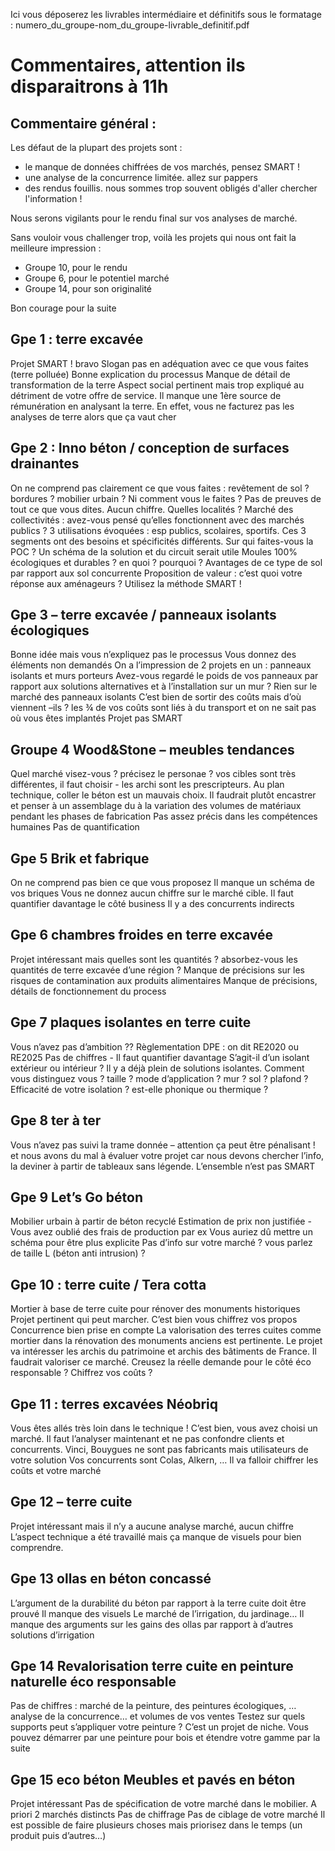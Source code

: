 Ici vous déposerez les livrables intermédiaire et définitifs sous le formatage : numero_du_groupe-nom_du_groupe-livrable_definitif.pdf


# Commentaires, attention ils disparaitrons à 11h

## Commentaire général :

Les défaut de la plupart des projets sont :

- le manque de données chiffrées de vos marchés, pensez SMART !
- une analyse de la concurrence limitée. allez sur pappers
- des rendus fouillis. nous sommes trop souvent obligés d'aller chercher l'information !

Nous serons vigilants pour le rendu final sur vos analyses de marché.


Sans vouloir vous challenger trop, voilà les projets qui nous ont fait la meilleure impression :

- Groupe 10, pour le rendu
- Groupe 6, pour le potentiel marché
- Groupe 14, pour son originalité


Bon courage pour la suite


## Gpe 1 : terre excavée
Projet SMART ! bravo
Slogan pas en adéquation avec ce que vous faites (terre polluée)
Bonne explication du processus
Manque de détail de transformation de la terre
Aspect social pertinent mais trop expliqué au détriment de votre offre de service. 
Il manque une 1ère source de rémunération en analysant la terre. 
En effet, vous ne facturez pas les analyses de terre alors que ça vaut cher


## Gpe 2 : Inno béton / conception de surfaces drainantes
On ne comprend pas clairement ce que vous faites : revêtement de sol ? bordures ? mobilier urbain ? Ni comment vous le faites ?
Pas de preuves de tout ce que vous dites. Aucun chiffre. 
Quelles localités ?
Marché des collectivités : avez-vous pensé qu’elles fonctionnent avec des marchés publics ?
3 utilisations évoquées :  esp publics, scolaires, sportifs. Ces 3 segments ont des besoins et spécificités différents. Sur qui faites-vous la POC ?
Un schéma de la solution et du circuit serait utile
Moules 100% écologiques et durables ? en quoi ? pourquoi ?
Avantages de ce type de sol par rapport aux sol concurrente
Proposition de valeur : c’est quoi votre réponse aux aménageurs ?
Utilisez la méthode SMART !

## Gpe 3 – terre excavée / panneaux isolants écologiques
Bonne idée mais vous n’expliquez pas le processus
Vous donnez des éléments non demandés
On a l’impression de 2 projets en un : panneaux isolants et murs porteurs
Avez-vous regardé le poids de vos panneaux par rapport aux solutions alternatives et à l’installation sur un mur ?
Rien sur le marché des panneaux isolants 
C’est bien de sortir des coûts mais d’où viennent –ils ? les ¾ de vos coûts sont liés à du transport et on ne sait pas où vous êtes implantés
Projet pas SMART

## Groupe 4 Wood&Stone – meubles tendances 
Quel marché visez-vous ? précisez le personae ? vos cibles sont très différentes, il faut choisir - les archi sont les prescripteurs.
Au plan technique, coller le béton est un mauvais choix. Il faudrait plutôt encastrer et penser à un assemblage du à la variation des volumes de matériaux pendant les phases de fabrication
Pas assez précis dans les compétences humaines
Pas de quantification

## Gpe 5 Brik et fabrique
On ne comprend pas bien ce que vous proposez
Il manque un schéma de vos briques
Vous ne donnez aucun chiffre sur le marché cible.
Il faut quantifier davantage le côté business
Il y a des concurrents indirects

## Gpe 6 chambres froides en terre excavée
Projet intéressant mais quelles sont les quantités ? absorbez-vous les quantités de terre excavée d’une région ? 
Manque de précisions sur les risques de contamination aux produits alimentaires
Manque de précisions, détails de fonctionnement du process

## Gpe 7 plaques isolantes en terre cuite
Vous n’avez pas d’ambition ??
Règlementation DPE : on dit RE2020 ou RE2025
Pas de chiffres - Il faut quantifier davantage
S’agit-il d’un isolant extérieur ou intérieur ? 
Il y a déjà plein de solutions isolantes. Comment vous distinguez vous ? taille ? mode d’application ? mur ? sol ? plafond ?
Efficacité de votre isolation ? est-elle phonique ou thermique ?

## Gpe 8 ter à ter
Vous n’avez pas suivi la trame donnée – attention ça peut être pénalisant ! et nous avons du mal à évaluer votre projet car nous devons chercher l’info, la deviner à partir de tableaux sans légende.
L’ensemble n’est pas SMART

## Gpe 9 Let’s Go béton
Mobilier urbain à partir de béton recyclé
Estimation de prix non justifiée - Vous avez oublié des frais de production par ex
Vous auriez dû mettre un schéma pour être plus explicite
Pas d’info sur votre marché ? vous parlez de taille L (béton anti intrusion) ? 

## Gpe 10 : terre cuite / Tera cotta
Mortier à base de terre cuite pour rénover des monuments historiques
Projet pertinent qui peut marcher.
C’est bien vous chiffrez vos propos
Concurrence bien prise en compte
La valorisation des terres cuites comme mortier dans la rénovation des monuments anciens est pertinente. Le projet va intéresser les archis du patrimoine et archis des bâtiments de France. Il faudrait valoriser ce marché.
Creusez la réelle demande pour le côté éco responsable ?
Chiffrez vos coûts ?

## Gpe 11 : terres excavées Néobriq
Vous êtes allés très loin dans le technique !
C’est bien, vous avez choisi un marché. Il faut l’analyser maintenant et ne pas confondre clients et concurrents.
Vinci, Bouygues ne sont pas fabricants mais utilisateurs de votre solution
Vos concurrents sont Colas, Alkern, …
Il va falloir chiffrer les coûts et votre marché

## Gpe 12 – terre cuite
Projet intéressant mais il n’y a aucune analyse marché, aucun chiffre
L’aspect technique a été travaillé mais ça manque de visuels pour bien comprendre.

## Gpe 13 ollas en béton concassé
L’argument de la durabilité du béton par rapport à la terre cuite doit être prouvé
Il manque des visuels
Le marché de l’irrigation, du jardinage… 
Il manque des arguments sur les gains des ollas par rapport à d’autres solutions d’irrigation 

## Gpe 14  Revalorisation terre cuite en peinture naturelle éco responsable
Pas de chiffres : marché de la peinture, des peintures écologiques, … analyse de la concurrence… et volumes de vos ventes
Testez sur quels supports peut s’appliquer votre peinture ?
C’est un projet de niche. Vous pouvez démarrer par une peinture pour bois et étendre votre gamme par la suite

## Gpe 15 eco béton   Meubles et pavés en béton
Projet intéressant
Pas de spécification de votre marché dans le mobilier. A priori 2 marchés distincts
Pas de chiffrage
Pas de ciblage de votre marché
Il est possible de faire plusieurs choses mais priorisez dans le temps (un produit puis d’autres…)
